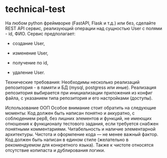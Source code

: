 # technical-test

На любом python фреймворке (FastAPI, Flask и т.д.) или без, сделайте REST API сервис, реализующий операции над сущностью User с полями - id, ФИО.
Сервис предполагает:

* создание User,

* изменение User,

* получение по id,

* удаление User.

Технические требования:
Необходимы несколько реализаций репозитория - в памяти и БД (mysql, postgress или иные). Реализация репозитория выбирается при инициализации приложения из конфиг файла, с указанием типа репозитория и его настройками (доступы).

Использование ООП
Особое внимание стоит обратить на следующие моменты:
Код должен быть написан понятно и аккуратно, с соблюдением pep8, без лишних элементов и функций, не имеющих отношения к функционалу тестового задания, если требуется снабжен понятными комментариями.
Читабельность и наличие элементарной архитектуры.
Чистота и оформление кода — не менее важный фактор. Код должен быть написан в едином стиле (желательно в рекомендуемом для конкретного языка). Также к чистоте относятся отсутствие копипаста и дублирования логики.
